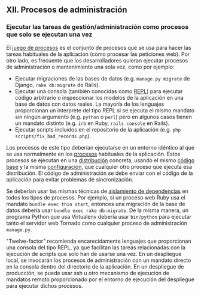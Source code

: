 ## XII. Procesos de administración
### Ejecutar las tareas de gestión/administración como procesos que solo se ejecutan una vez

El [juego de procesos](./concurrency) es el conjunto de procesos que se usa para hacer las tareas habituales de la aplicación (como procesar las peticiones web). Por otro lado, es frecuente que los desarrolladores quieran ejecutar procesos de administración o mantenimiento una sola vez, como por ejemplo:

* Ejecutar migraciones de las bases de datos (e.g. `manage.py migrate` de Django, `rake db:migrate` de Rails).
* Ejecutar una consola (también conocidas como [REPL](http://en.wikipedia.org/wiki/Read-eval-print_loop)) para ejecutar código arbitrario o inspeccionar los modelos de la aplicación en una base de datos con datos reales. La mayoría de los lenguajes proporcionan un interprete del tipo REPL si se ejecuta el mismo mandato sin ningún argumento (e.g. `python` o `perl`) pero en algunos casos tienen un mandato distinto (e.g. `irb` en Ruby, `rails console` en Rails).
* Ejecutar scripts incluidos en el repositorio de la aplicación (e.g. `php scripts/fix_bad_records.php`).

Los procesos de este tipo deberían ejecutarse en un entorno idéntico al que se usa normalmente en los [procesos](./processes) habituales de la aplicación. Estos procesos se ejecutan en una [distribución](./build-release-run) concreta, usando el mismo [código base](./codebase) y la misma [configuración](./config), que cualquier otro proceso que ejecuta esa distribución. El código de administración se debe enviar con el código de la aplicación para evitar problemas de sincronización.

Se deberían usar las mismas técnicas de [aislamiento de dependencias](./dependencies) en todos los tipos de procesos. Por ejemplo, si un proceso web Ruby usa el mandato `bundle exec thin start`, entonces una migración de la base de datos debería usar `bundle exec rake db:migrate`. De la misma manera, un programa Python que usa Virtualenv debería usar `bin/python` para ejecutar tanto el servidor web Tornado como cualquier proceso de administración `manage.py`.

"Twelve-factor" recomienda encarecidamente lenguajes que proporcionan una consola del tipo REPL, ya que facilitan las tareas relacionadas con la ejecución de scripts que solo han de usarse una vez. En un despliegue local, se invocarán los procesos de administración con un mandato directo en la consola dentro del directorio de la aplicación. En un despliegue de producción, se puede usar ssh u otro mecanismo de ejecución de mandatos remoto proporcionado por el entorno de ejecución del despliegue para ejecutar dichos procesos.
